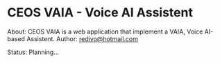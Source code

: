 # CEOS VAIA - Voice AI Assistent

About: CEOS VAIA is a web application that implement a VAIA, Voice AI-based Assistent.
Author: redivo@hotmail.com

Status: Planning...
